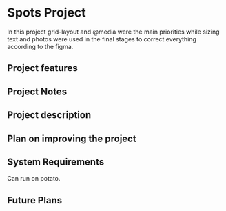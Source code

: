 # Spots Project

In this project grid-layout and @media were the main priorities while sizing text and photos were used in the final stages to correct everything according to the figma.

## Project features



## Project Notes



## Project description 

    

## Plan on improving the project



## System Requirements 

Can run on potato.

## Future Plans

